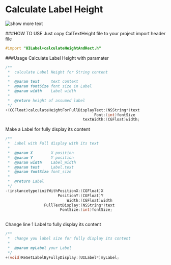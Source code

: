 # Calculate Label Height

![show more text](http://github.com/shayinqi/calculateLabelHeight/raw/master/gif/textHeight.gif)

###HOW TO USE
Just copy CalTextHeight file to your project
import header file
```objective-c
#import "UILabel+calculateHeightAndRect.h"
```

###Usage
Calculate Label Height with paramater
```objective-c
/**
 *  calculate Label Height for String content
 *
 *  @param text     text context 
 *  @param fontSize font size in Label
 *  @param width    Label width
 *
 *  @return height of assumed label
 */
+(CGFloat)calculateHeightForFullDisplayText:(NSString*)text
                                       Font:(int)fontSize
                                  textWidth:(CGFloat)width;
```

Make a Label for fully display its content
```objective-c
/**
 *  Label with Full display with its text
 *
 *  @param X        X position
 *  @param Y        Y position
 *  @param width    Label_Width
 *  @param text     Label.text
 *  @param fontSize font_size
 *
 *  @return Label
 */
-(instancetype)initWithPositionX:(CGFloat)X
                       PositionY:(CGFloat)Y
                           Width:(CGFloat)width
                 FullTextDisplay:(NSString*)text
                        FontSize:(int)fontSize;
                        
```

Change line 1 Label to fully display its content
```objective-c
/**
 *  change you label size for fully display its content 
 *
 *  @param myLabel your Label
 */
+(void)ReSetLabelByFullyDisplay:(UILabel*)myLabel;

```
